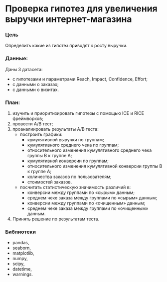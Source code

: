 # Проверка гипотез для увеличения выручки интернет-магазина

### Цель 
Определить какие из гипотез приводят к росту выручки.

### Данные: 

Даны 3 датасета: 
- с гипотезами и параметрами Reach, Impact, Confidence, Effort; 
- c данными о заказах;
- с данными о визитах.

### План:

1. изучить и приоритизировать гипотезы с помощью ICE и RICE фреймворков;
2. провести А/В тест;
3. проаналиировать результаты А/В теста:
    - построить графики: 
        - кумулятивной выручки по группам;
        - кумулятивного среднего чека по группам;
        - относительного изменения кумулятивного среднего чека группы B к группе A;
        - кумулятивной конверсии по группам;
        - относительного изменения кумулятивной конверсии группы B к группе A;
        - количества заказов по пользователям;
        - стоимостей заказов.
    - посчитать статистическую значимость различий в:
        - конверсии между группами по «сырым» данным;
        - среднем чеке заказа между группами по «сырым» данным;
        - конверсии между группами по «очищенным» данным;
        - среднем чеке заказа между группами по «очищенным» данным.
4. Принять решение по результатам теста.

### Библиотеки
- pandas, 
- seaborn, 
- matplotlib, 
- numpy, 
- scipy, 
- datetime, 
- warnings.
